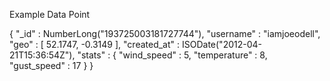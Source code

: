 Example Data Point

{
  "_id" : NumberLong("193725003181727744"),
  "username" : "iamjoeodell",
  "geo" : [
    52.1747,
    -0.3149
  ],
  "created_at" : ISODate("2012-04-21T15:36:54Z"),
  "stats" : {
    "wind_speed" : 5,
    "temperature" : 8,
    "gust_speed" : 17
  }
}
